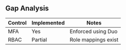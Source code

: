 ## Gap Analysis
| Control | Implemented | Notes |
|--------|-------------|-------|
| MFA    | Yes         | Enforced using Duo |
| RBAC   | Partial     | Role mappings exist |
